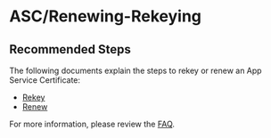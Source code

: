 <properties
	pageTitle="ASC/Renewing-Rekeying"
	description="ASC/Renewing-Rekeying"
	service="microsoft.asc"
	resource="asc"
	authors="cts-shrahman, cts-shrahman"
   	ms.author="shrahman,curibe"
	displayOrder="4"
	selfHelpType="generic"
	supportTopicIds="32604398"
	resourceTags=""
	productPesIds="16512"
	cloudEnvironments="public"
	articleId="8b046fe6-615a-42b7-a8fd-8b61020ddddf"
/>

# ASC/Renewing-Rekeying

## **Recommended Steps**

The following documents explain the steps to rekey or renew an App Service Certificate: 

* [Rekey](https://docs.microsoft.com/azure/app-service/web-sites-purchase-ssl-web-site#rekey-certificate) 
* [Renew](https://docs.microsoft.com/azure/app-service/web-sites-purchase-ssl-web-site#renew-certificate)

For more information, please review the [FAQ](https://azure.github.io/AppService/2017/07/24/FAQ-SSL-certificates-for-Web-Apps-and-App-Service-Certificates.html).

